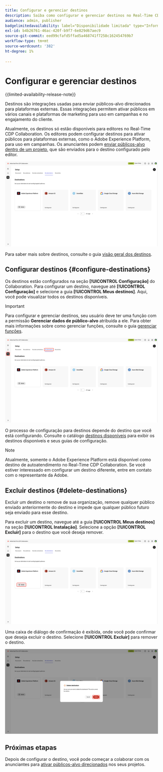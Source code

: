 ```yaml
---
title: Configurar e gerenciar destinos
description: Saiba como configurar e gerenciar destinos no Real-Time CDP Collaboration.
audience: admin, publisher
badgelimitedavailability: label="Disponibilidade limitada" type="Informative" url="https://helpx.adobe.com/legal/product-descriptions/real-time-customer-data-platform-collaboration.html newtab=true"
exl-id: b4b26761-46ac-420f-b9f7-6e829d67aec9
source-git-commit: eed99cfafd5ffad5a468741f7258c162454769b7
workflow-type: tm+mt
source-wordcount: '382'
ht-degree: 1%

---
```


# Configurar e gerenciar destinos

{{limited-availability-release-note}}

Destinos são integrações usadas para enviar públicos-alvo direcionados para plataformas externas. Essas integrações permitem ativar públicos em vários canais e plataformas de marketing para uso em campanhas e no engajamento do cliente.

Atualmente, os destinos só estão disponíveis para editores no Real-Time CDP Collaboration. Os editores podem configurar destinos para ativar públicos para plataformas externas, como o Adobe Experience Platform, para uso em campanhas. Os anunciantes podem [enviar públicos-alvo dentro de um projeto](../collaborate/activate.md), que são enviados para o destino configurado pelo editor.

![A guia Meus destinos no espaço de trabalho da Instalação mostrando um destino ativo do Adobe Experience Platform.](/help/assets/setup/manage-destinations/my-destinations-overview.png)

Para saber mais sobre destinos, consulte o guia [visão geral dos destinos](../destinations/overview.md).

## Configurar destinos {#configure-destinations}

Os destinos estão configurados na seção **[!UICONTROL Configuração]** do Collaboration. Para configurar um destino, navegue até **[!UICONTROL Configuração]** e selecione a guia **[!UICONTROL Meus destinos]**. Aqui, você pode visualizar todos os destinos disponíveis.

>[!IMPORTANT]
>
>Para configurar e gerenciar destinos, seu usuário deve ter uma função com a permissão **Gerenciar dados de público-alvo** atribuída a ele. Para obter mais informações sobre como gerenciar funções, consulte o guia [gerenciar funções](../permissions/manage-roles.md).

![A guia Meus destinos no espaço de trabalho da Instalação mostrando os destinos disponíveis.](/help/assets/setup/manage-destinations/my-destinations.png)

O processo de configuração para destinos depende do destino que você está configurando. Consulte o catálogo [destinos disponíveis](../destinations/overview.md#available-destinations) para exibir os destinos disponíveis e seus guias de configuração.

>[!NOTE]
>
>Atualmente, somente o Adobe Experience Platform está disponível como destino de autoatendimento no Real-Time CDP Collaboration. Se você estiver interessado em configurar um destino diferente, entre em contato com o representante da Adobe.

## Excluir destinos {#delete-destinations}

Excluir um destino o remove de sua organização, remove qualquer público enviado anteriormente do destino e impede que qualquer público futuro seja enviado para esse destino.

Para excluir um destino, navegue até a guia **[!UICONTROL Meus destinos]** na seção **[!UICONTROL Instalação]**. Selecione a opção **[!UICONTROL Excluir]** para o destino que você deseja remover.

![O espaço de trabalho Meus destinos com a opção Excluir realçada para o destino do Adobe Experience Platform.](/help/assets/setup/manage-destinations/delete-destination.png)

Uma caixa de diálogo de confirmação é exibida, onde você pode confirmar que deseja excluir o destino. Selecione **[!UICONTROL Excluir]** para remover o destino.

![A caixa de diálogo Excluir destino com a opção Excluir foi realçada.](/help/assets/setup/manage-destinations/delete-destination-confirmation.png)

## Próximas etapas

Depois de configurar o destino, você pode começar a colaborar com os anunciantes para [ativar públicos-alvo direcionados](../collaborate/activate.md) nos seus projetos.

